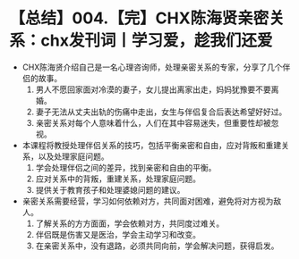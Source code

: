 # 【总结】004.【完】CHX陈海贤亲密关系：chx发刊词丨学习爱，趁我们还爱

-   CHX陈海贤介绍自己是一名心理咨询师，处理亲密关系的专家，分享了几个伴侣的故事。
    1.  男人不愿回家面对冷漠的妻子，女儿提出离家出走，妈妈犹豫要不要离婚。
    2.  妻子无法从丈夫出轨的伤痛中走出，女生与伴侣复合后表达希望好好过。
    3.  亲密关系对每个人意味着什么，人们在其中容易迷失，但重要性却被忽视。
-   本课程将教授处理伴侣关系的技巧，包括平衡亲密和自由，应对背叛和重建关系，以及处理家庭问题。
    1.  学会处理伴侣之间的差异，找到亲密和自由的平衡。
    2.  应对关系中的背叛，重建关系，处理家庭问题。
    3.  提供关于教育孩子和处理婆媳问题的建议。
-   亲密关系需要经营，学习如何依赖对方，共同面对困难，避免将对方视为敌人。
    1.  了解关系的方方面面，学会依赖对方，共同度过难关。
    2.  伴侣既是伤害又是医治，学会主动学习和改变。
    3.  在亲密关系中，没有退路，必须共同向前，学会解决问题，获得启发。